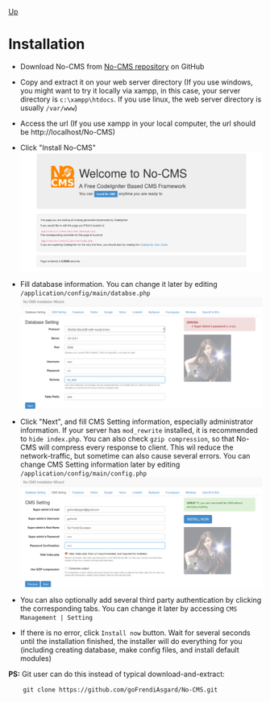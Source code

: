 [Up](../tutorial.md)

Installation
============

* Download No-CMS from [No-CMS repository](https://github.com/goFrendiAsgard/No-CMS) on GitHub

* Copy and extract it on your web server directory (If you use windows, you might want to try it locally via xampp, in this case, your server directory is `c:\xampp\htdocs`. If you use linux, the web server directory is usually `/var/www`)

* Access the url (If you use xampp in your local computer, the url should be http://localhost/No-CMS)

* Click "Install No-CMS"
  ![Install No-CMS button](images/user_installation_install_no_cms.png "Figure 1. Install No-CMS button")

* Fill database information. You can change it later by editing `/application/config/main/databse.php`
  ![Fill Database Information](images/user_installation_database_information.png "Figure 2. Fill Database Information")

* Click "Next", and fill CMS Setting information, especially administrator information. If your server has `mod_rewrite` installed, it is recommended to `hide index.php`. You can also check `gzip compression`, so that No-CMS will compress every response to client. This wil reduce the network-traffic, but sometime can also cause several errors. You can change CMS Setting information later by editing `/application/config/main/config.php`
  ![Fill CMS Setting Information](images/user_installation_cms_setting.png "Figure 3. Fill CMS Setting")

* You can also optionally add several third party authentication by clicking the corresponding tabs. You can change it later by accessing `CMS Management | Setting`

* If there is no error, click `Install now` button. Wait for several seconds until the installation finished, the installer will do everything for you (including creating database, make config files, and install default modules)

__PS:__ Git user can do this instead of typical download-and-extract:
```
    git clone https://github.com/goFrendiAsgard/No-CMS.git
```

